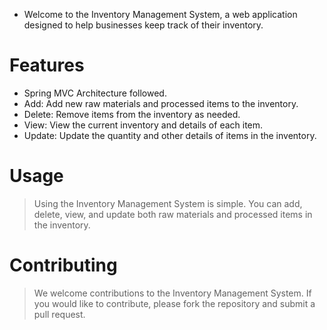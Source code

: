 * Welcome to the Inventory Management System, a web application designed to help businesses keep track of their inventory.

# Features
* Spring MVC Architecture followed.
* Add: Add new raw materials and processed items to the inventory.
* Delete: Remove items from the inventory as needed.
* View: View the current inventory and details of each item.
* Update: Update the quantity and other details of items in the inventory.

# Usage
> Using the Inventory Management System is simple. You can add, delete, view, and update both raw materials and processed items in the inventory.

# Contributing
> We welcome contributions to the Inventory Management System. If you would like to contribute, please fork the repository and submit a pull request.
